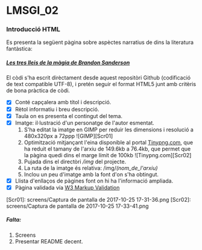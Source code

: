 # LMSGI_02
### Introducció HTML

Es presenta la següent pàgina sobre aspèctes narratius de dins la literatura fantàstica:
##### [Les tres lleis de la màgia de Brandon Sanderson](https://rawgit.com/2aven/LMSGI_02/master/index.html)

El còdi s'ha escrit dirèctament desde aquest repositòri Github (codificació de text compatible UTF-8), i pretén seguir el format HTML5 junt amb critèris de bona pràctica de còdi.

  - [x] Conté capçalera amb títol i descripció.
  - [x] Rètol informatiu i breu descripció.
  - [x] Taula on es presenta el contingut del tema.
  - [x] Imatge: il·lustració d'un personatge de l'autor esmentat.
    1. S'ha editat la imatge en GIMP per reduir les dimensions i resolució a 480x320px a 72ppp
    ![GIMP][Scr01]
    1. Optimització mitjançant l'eina disponible al portal [Tinypng.com](https://tinypng.com), que ha reduit el tamany de l'arxiu de 149.6kb a 76.4kb, que permet que la pàgina quedi dins el marge límit de 100kb
    ![Tinypng.com][Scr02]
    1. Pujada dins el directòri */img* del projecte.
    1. La ruta de la imatge és relativa: /img/*(nom_de_l'arxiu)*
    1. Inclou un peu d'imatge amb la font d'on s'ha obtingut.
  - [x] Llista d'enllaços de pàgines font on hi ha l'informació ampliada.
  - [x] Pàgina validada vía [W3 Markup Validation](https://validator.w3.org)
  
[Scr01]: screens/Captura de pantalla de 2017-10-25 17-31-36.png
[Scr02]: screens/Captura de pantalla de 2017-10-25 17-33-41.png

##### Falta:
1. Screens
1. Presentar README decent.
